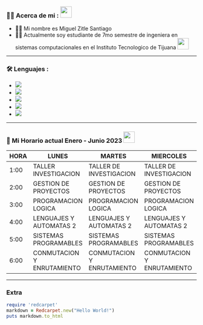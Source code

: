 
### :man_technologist: Acerca de mi : <img src="https://media.giphy.com/media/hvRJCLFzcasrR4ia7z/giphy.gif" width="30px"/>
  
- 👨‍🦱  Mi nombre es Miguel Zitle Santiago
- 👨‍🎓  Actualmente soy estudiante de 7mo semestre de ingeniera en sistemas computacionales en el Instituto Tecnologico de Tijuana <img src="https://www.tijuana.tecnm.mx/wp-content/themes/tecnm/images/logo_TECT.svg" width="30"> 

---

### :hammer_and_wrench: Lenguajes : 
- <img src="https://custom-icon-badges.demolab.com/badge/C%23-68217A.svg?logo=cs2&logoColor=white"></a>
- <img src="https://img.shields.io/badge/Python-14354C.svg?logo=python&logoColor=white"></a>
- <img src="https://custom-icon-badges.demolab.com/badge/SQL-025E8C.svg?logo=database&logoColor=white"></a>
- <img src="https://img.shields.io/badge/HTML-E34F26.svg?logo=html5&logoColor=white"></a>
- <img src="https://custom-icon-badges.demolab.com/badge/Java-007396.svg?logo=java&logoColor=white"></a>
---
### 🏫 Mi Horario actual Enero - Junio 2023 <img src="'https://gfycat.com/ifr/BossyImmenseDuck' frameborder='0' scrolling='no'" width="30px"/>

| HORA  | LUNES                      | MARTES                     | MIERCOLES                  | JUEVES                     | VIERNES                    |
|-------|----------------------------|----------------------------|----------------------------|----------------------------|----------------------------|
| 1:00  | TALLER INVESTIGACION       | TALLER DE INVESTIGACION    | TALLER DE INVESTIGACION    | TALLER DE INVESTIGACION    |                            |
| 2:00  | GESTION DE PROYECTOS       | GESTION DE PROYECTOS       | GESTION DE PROYECTOS       | GESTION DE PROYECTOS       | GESTION DE PROYECTOS       |
| 3:00  | PROGRAMACION LOGICA        | PROGRAMACION LOGICA        | PROGRAMACION LOGICA        | PROGRAMACION LOGICA        | GESTION DE PROYECTOS       |
| 4:00  | LENGUAJES Y AUTOMATAS 2    | LENGUAJES Y AUTOMATAS 2    | LENGUAJES Y AUTOMATAS 2    | LENGUAJES Y AUTOMATAS 2    | LENGUAJES Y AUTOMATAS 2    |
| 5:00  | SISTEMAS PROGRAMABLES      | SISTEMAS PROGRAMABLES      | SISTEMAS PROGRAMABLES      | SISTEMAS PROGRAMABLES      |                            |
| 6:00  | CONMUTACION Y ENRUTAMIENTO | CONMUTACION Y ENRUTAMIENTO | CONMUTACION Y ENRUTAMIENTO | CONMUTACION Y ENRUTAMIENTO | CONMUTACION Y ENRUTAMIENTO |
---

### Extra
```ruby
require 'redcarpet'
markdown = Redcarpet.new("Hello World!")
puts markdown.to_html
```
